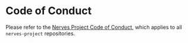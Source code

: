 # Code of Conduct

Please refer to the [Nerves Project Code of Conduct], which applies to all `nerves-project` repositories.

[Nerves Project Code of Conduct]: https://github.com/nerves-project/nerves/blob/master/CODE_OF_CONDUCT.md
